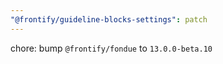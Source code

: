 ```yaml
---
"@frontify/guideline-blocks-settings": patch
---
```


chore: bump `@frontify/fondue` to `13.0.0-beta.10`
